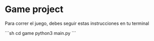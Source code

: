 # Game project

Para correr el juego, debes seguir estas instrucciones en tu terminal

´´´sh
cd game
python3 main.py
´´´